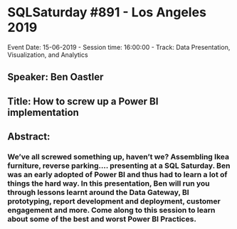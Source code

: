 # SQLSaturday #891 - Los Angeles 2019
Event Date: 15-06-2019 - Session time: 16:00:00 - Track: Data Presentation, Visualization, and Analytics
## Speaker: Ben Oastler
## Title: How to screw up a Power BI implementation
## Abstract:
### We’ve all screwed something up, haven’t we? Assembling Ikea furniture, reverse parking…. presenting at a SQL Saturday. Ben was an early adopted of Power BI and thus had to learn a lot of things the hard way. In this presentation, Ben will run you through lessons learnt around the Data Gateway, BI prototyping, report development and deployment, customer engagement and more. Come along to this session to learn about some of the best and worst Power BI Practices.
